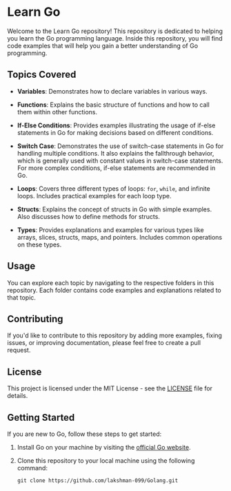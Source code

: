 # Learn Go

Welcome to the Learn Go repository! This repository is dedicated to helping you learn the Go programming language. Inside this repository, you will find code examples that will help you gain a better understanding of Go programming.

## Topics Covered

- **Variables**: Demonstrates how to declare variables in various ways.

- **Functions**: Explains the basic structure of functions and how to call them within other functions.

- **If-Else Conditions**: Provides examples illustrating the usage of if-else statements in Go for making decisions based on different conditions.

- **Switch Case**: Demonstrates the use of switch-case statements in Go for handling multiple conditions. It also explains the fallthrough behavior, which is generally used with constant values in switch-case statements. For more complex conditions, if-else statements are recommended in Go.

- **Loops**: Covers three different types of loops: `for`, `while`, and infinite loops. Includes practical examples for each loop type.

- **Structs**: Explains the concept of structs in Go with simple examples. Also discusses how to define methods for structs.

- **Types**: Provides explanations and examples for various types like arrays, slices, structs, maps, and pointers. Includes common operations on these types.

## Usage

You can explore each topic by navigating to the respective folders in this repository. Each folder contains code examples and explanations related to that topic.

## Contributing

If you'd like to contribute to this repository by adding more examples, fixing issues, or improving documentation, please feel free to create a pull request.

## License

This project is licensed under the MIT License - see the [LICENSE](LICENSE) file for details.

## Getting Started

If you are new to Go, follow these steps to get started:

1. Install Go on your machine by visiting the [official Go website](https://golang.org/).
2. Clone this repository to your local machine using the following command:

    ```shell
    git clone https://github.com/lakshman-099/Golang.git
    ```
